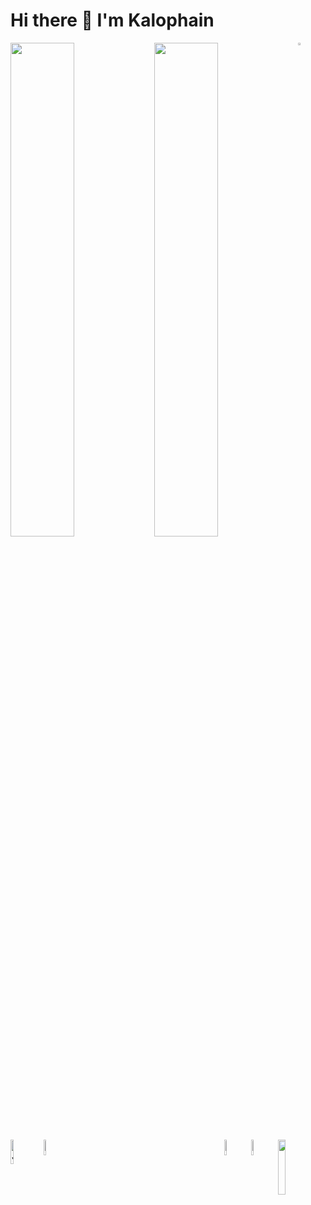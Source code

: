 # Hi there 👋  I'm Kalophain 

<img align="left" width="45%" src="https://github-readme-stats.vercel.app/api?username=kalophain14&show_icons=true&theme=radical" />
<img align="left" width="45%" src="https://github-readme-stats.vercel.app/api/top-langs/?username=kalophain14&layout=compact" />

<img align="left" width="10%" alt="JavaScript" src="https://img.shields.io/badge/javascript-%23323330.svg?style=for-the-badge&logo=javascript&logoColor=%23F7DF1E" />
<img align="left" width="8%" alt="Python" src="https://img.shields.io/badge/python-3670A0?style=for-the-badge&logo=python&logoColor=ffdd54" />
<img alt="C" width="3%" src="https://img.shields.io/badge/c-%2300599C.svg?style=for-the-badge&logo=c&logoColor=white" />

<img align="right" width="15%" src="https://img.shields.io/badge/Visual%20Studio%20Code-0078d7.svg?style=for-the-badge&logo=visual-studio-code&logoColor=white" />
<img align="right" width="8%" src="https://img.shields.io/badge/NeoVim-%2357A143.svg?&style=for-the-badge&logo=neovim&logoColor=white" />
<img align="right" width="8%" src="https://img.shields.io/badge/Twitter-%231DA1F2.svg?style=for-the-badge&logo=Twitter&logoColor=white" />
